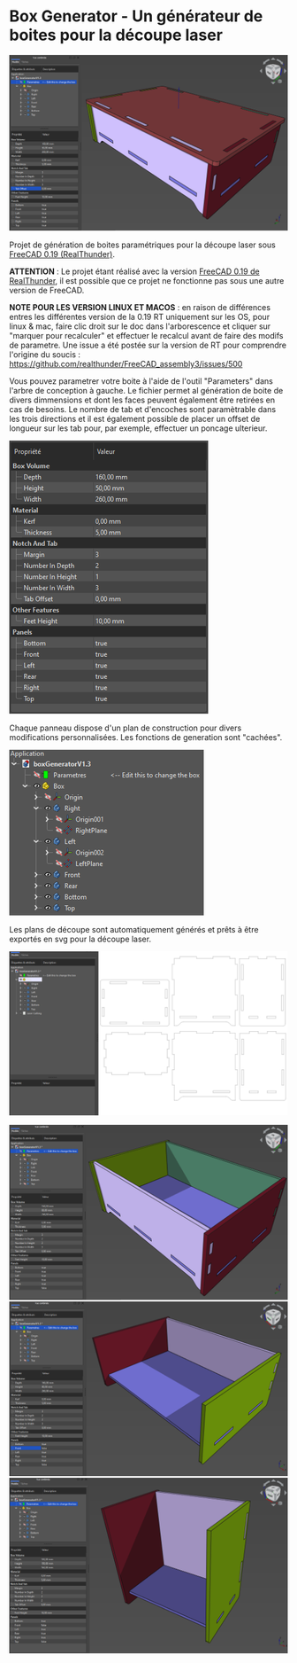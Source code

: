 # Box Generator - Un générateur de boites pour la découpe laser

![](images/InterfaceView001.png)

Projet de génération de boites paramétriques pour la découpe laser sous [FreeCAD 0.19 (RealThunder)](https://github.com/realthunder/FreeCAD_assembly3/releases).

**ATTENTION** : Le projet étant réalisé avec la version [FreeCAD 0.19 de RealThunder](https://github.com/realthunder/FreeCAD_assembly3/releases), il est possible que ce projet ne fonctionne pas sous une autre version de FreeCAD.

**NOTE POUR LES VERSION LINUX ET MACOS** : en raison de différences entres les différentes version de la 0.19 RT uniquement sur les OS, pour linux & mac, faire clic droit sur le doc dans l'arborescence et cliquer sur "marquer pour recalculer" et effectuer le recalcul avant de faire des modifs de parametre. Une issue a été postée sur la version de RT pour comprendre l'origine du soucis : https://github.com/realthunder/FreeCAD_assembly3/issues/500

Vous pouvez parametrer votre boite à l'aide de l'outil "Parameters" dans l'arbre de conception à gauche. Le fichier permet al génération de boite de divers dimmensions et dont les faces peuvent également être retirées en cas de besoins. Le nombre de tab et d'encoches sont paramètrable dans les trois directions et il est également possible de placer un offset de longueur sur les tab pour, par exemple, effectuer un poncage ulterieur.

![](images/PropertyView.png)

Chaque panneau dispose d'un plan de construction pour divers modifications personnalisées. Les fonctions de generation sont "cachées".

![](images/TreeView.png)

Les plans de découpe sont automatiquement générés et prêts à être exportés en svg pour la découpe laser.

![](images/InterfaceView002.png)

![](images/ExampleView001.png)
![](images/ExampleView002.png)
![](images/ExampleView003.png)

